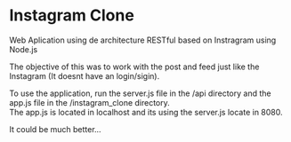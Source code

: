 # Instagram Clone

Web Aplication using de architecture RESTful based on Instragram using Node.js  

The objective of this was to work with the post and feed just like the Instagram (It doesnt have an login/sigin).  

To use the application, run the server.js file in the /api directory and the app.js file in the /instagram_clone directory.  
The app.js is located in localhost and its using the server.js locate in 8080.  

It could be much better...
